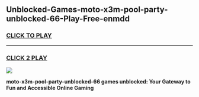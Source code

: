 
## Unblocked-Games-moto-x3m-pool-party-unblocked-66-Play-Free-enmdd
<h3>
<a href="https://premium76.site?title=moto-x3m-pool-party-unblocked-66&ref=18A1">CLICK TO PLAY</a></h3>
<hr>

<h3>
<a href="https://premium76.site?title=moto-x3m-pool-party-unblocked-66&ref=18A1">CLICK 2 PLAY</a>
  
</h3>

<a href="https://premium76.site?title=moto-x3m-pool-party-unblocked-66&ref=18A1"><img src="https://clearcache.store/games.png"></a>


**moto-x3m-pool-party-unblocked-66 games unblocked: Your Gateway to Fun and Accessible Online Gaming**
